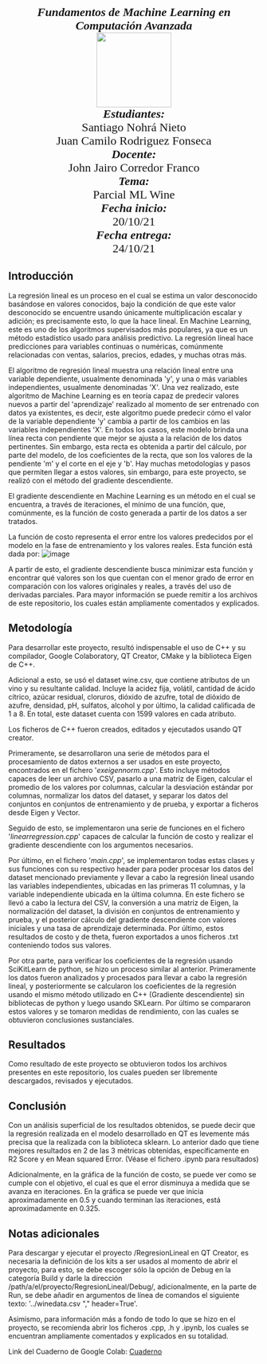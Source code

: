 <p align="center">
<FONT FACE="times new roman" SIZE=5>
<i><b>Fundamentos de Machine Learning en Computación Avanzada</b></i>
<br>
<img src="https://res-5.cloudinary.com/crunchbase-production/image/upload/c_lpad,h_256,w_256,f_auto,q_auto:eco/v1455514364/pim02bzqvgz0hibsra41.png"
width="150" height="150">
</img>
<br>
<i><b>Estudiantes:</b></i>
<br>
Santiago Nohrá Nieto
<br>
Juan Camilo Rodriguez Fonseca
<br>
<i><b>Docente:</b></i><br> John Jairo Corredor Franco
<br>
<i><b>Tema:</b></i><br> Parcial ML Wine
<br>
<i><b>Fecha inicio:</b></i><br> 20/10/21
<br>
<i><b>Fecha entrega:</b></i><br> 24/10/21
</FONT>
</p>

## Introducción
La regresión lineal es un proceso en el cual se estima un valor desconocido basándose en valores conocidos, bajo la condición de que este valor desconocido se encuentre usando únicamente multiplicación escalar y adición; es precisamente esto, lo que la hace lineal. En Machine Learning, este es uno de los algoritmos supervisados más populares, ya que es un método estadístico usado para análisis predictivo. La regresión lineal hace predicciones para variables continuas o numéricas, comúnmente relacionadas con ventas, salarios, precios, edades, y muchas otras más. 

El algoritmo de regresión lineal muestra una relación lineal entre una variable dependiente, usualmente denominada 'y', y una o más variables independientes, usualmente denominadas 'X'. Una vez realizado, este algoritmo de Machine Learning es en teoría capaz de predecir valores nuevos a partir del 'aprendizaje' realizado al momento de ser entrenado con datos ya existentes, es decir, este algoritmo puede predecir cómo el valor de la variable dependiente 'y' cambia a partir de los cambios en las variables independientes 'X'. En todos los casos, este modelo brinda una línea recta con pendiente que mejor se ajusta a la relación de los datos pertinentes. Sin embargo, esta recta es obtenida a partir del cálculo, por parte del modelo, de los coeficientes de la recta, que son los valores de la pendiente 'm' y el corte en el eje y 'b'. Hay muchas metodologías y pasos que permiten llegar a estos valores, sin embargo, para este proyecto, se realizó con el método del gradiente descendiente.

El gradiente descendiente en Machine Learning es un método en el cual se encuentra, a través de iteraciones, el mínimo de una función, que, comúnmente, es la función de costo generada a partir de los datos a ser tratados. 

La función de costo representa el error entre los valores predecidos por el modelo en la fase de entrenamiento y los valores reales. Esta función está dada por:
![image](https://user-images.githubusercontent.com/89982255/138610195-6a34aec1-b38e-410e-ba20-5cc706774e0d.png)

A partir de esto, el gradiente descendiente busca minimizar esta función y encontrar qué valores son los que cuentan con el menor grado de error en comparación con los valores originales y reales, a través del uso de derivadas parciales. Para mayor información se puede remitir a los archivos de este repositorio, los cuales están ampliamente comentados y explicados.

## Metodología
Para desarrollar este proyecto, resultó indispensable el uso de C++ y su compilador, Google Colaboratory, QT Creator, CMake y la biblioteca Eigen de C++. 

Adicional a esto, se usó el dataset wine.csv, que contiene atributos de un vino y su resultante calidad. Incluye la acidez fija, volátil, cantidad de ácido cítrico, azúcar residual, cloruros, dióxido de azufre, total de dióxido de azufre, densidad, pH, sulfatos, alcohol y por último, la calidad calificada de 1 a 8. En total, este dataset cuenta con 1599 valores en cada atributo.

Los ficheros de C++ fueron creados, editados y ejecutados usando QT creator. 

Primeramente, se desarrollaron una serie de métodos para el procesamiento de datos externos a ser usados en este proyecto, encontrados en el fichero '_exeigennorm.cpp_'. Esto incluye métodos capaces de leer un archivo CSV, pasarlo a una matriz de Eigen, calcular el promedio de los valores por columnas, calcular la desviación estándar por columnas, normalizar los datos del dataset, y separar los datos del conjuntos en conjuntos de entrenamiento y de prueba, y exportar a ficheros desde Eigen y Vector.

Seguido de esto, se implementaron una serie de funciones en el fichero '_linearregression.cpp_' capaces de calcular la función de costo y realizar el gradiente descendiente con los argumentos necesarios.

Por último, en el fichero '_main.cpp_', se implementaron todas estas clases y sus funciones con su respectivo header para poder procesar los datos del dataset mencionado previamente y llevar a cabo la regresión lineal usando las variables independientes, ubicadas en las primeras 11 columnas, y la variable independiente ubicada en la última columna. En este fichero se llevó a cabo la lectura del CSV, la conversión a una matriz de Eigen, la normalización del dataset, la división en conjuntos de entrenamiento y prueba, y el posterior cálculo del gradiente descendiente con valores iniciales y una tasa de aprendizaje determinada. Por último, estos resultados de costo y de theta, fueron exportados a unos ficheros .txt conteniendo todos sus valores.

Por otra parte, para verificar los coeficientes de la regresión usando SciKitLearn de python, se hizo un proceso similar al anterior. Primeramente los datos fueron analizados y procesados para llevar a cabo la regresión lineal, y posteriormente se calcularon los coeficientes de la regresión usando el mismo método utilizado en C++ (Gradiente descendiente) sin bibliotecas de python y luego usando SKLearn. Por último se compararon estos valores y se tomaron medidas de rendimiento, con las cuales se obtuvieron conclusiones sustanciales.

## Resultados
Como resultado de este proyecto se obtuvieron todos los archivos presentes en este repositorio, los cuales pueden ser libremente descargados, revisados y ejecutados.

## Conclusión
Con un análisis superficial de los resultados obtenidos, se puede decir que la regresión realizada en el modelo desarrollado en QT es levemente más precisa que la realizada con la biblioteca sklearn. Lo anterior dado que tiene mejores resultados en  2  de las  3  métricas obtenidas, específicamente en R2 Score y en Mean squared Error. (Véase el fichero .ipynb para resultados)

Adicionalmente, en la gráfica de la función de costo, se puede ver como se cumple con el objetivo, el cual es que el error disminuya a medida que se avanza en iteraciones. En la gráfica se puede ver que inicia aproximadamente en  0.5  y cuando terminan las iteraciones, está aproximadamente en 0.325.

## Notas adicionales
Para descargar y ejecutar el proyecto /RegresionLineal en QT Creator, es necesaria la definición de los kits a ser usados al momento de abrir el proyecto, para esto, se debe escoger sólo la opción de Debug en la categoría Build y darle la dirección /path/a/el/proyecto/RegresionLineal/Debug/, adicionalmente, en la parte de Run, se debe añadir en argumentos de línea de comandos el siguiente texto: '../winedata.csv "," header=True'.

Asimismo, para información más a fondo de todo lo que se hizo en el proyecto, se recomienda abrir los ficheros .cpp, .h y .ipynb, los cuales se encuentran ampliamente comentados y explicados en su totalidad.

Link del Cuaderno de Google Colab: [Cuaderno](https://colab.research.google.com/drive/1oSoWwa4vWd72UZ4y7NKP_N1FxDuhD98z?usp=sharing)
